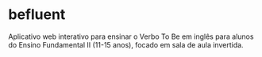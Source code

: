 # befluent
Aplicativo web interativo para ensinar o Verbo To Be em inglês para alunos do Ensino Fundamental II (11-15 anos), focado em sala de aula invertida.
